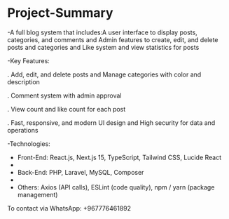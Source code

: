 # Project-Summary
-A full blog system that includes:A user interface to display posts, categories, and comments and Admin features to create, edit, and delete posts and categories and Like system and view statistics for posts

-Key Features:

. Add, edit, and delete posts and Manage categories with color and description

. Comment system with admin approval

. View count and like count for each post

. Fast, responsive, and modern UI design and High security for data and operations

-Technologies:

- Front-End: React.js, Next.js 15, TypeScript, Tailwind CSS, Lucide React
- 
- Back-End: PHP, Laravel, MySQL, Composer
- 
- Others: Axios (API calls), ESLint (code quality), npm / yarn (package management)

To contact via WhatsApp: +967776461892

